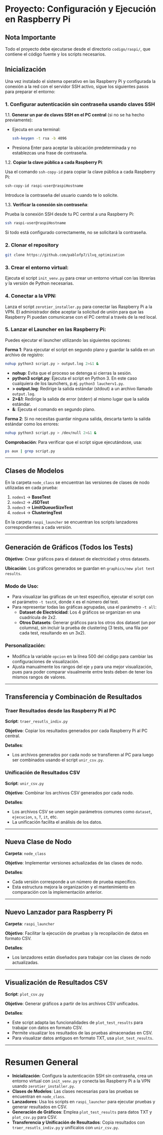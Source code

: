 
# Proyecto: Configuración y Ejecución en Raspberry Pi

## Nota Importante

Todo el proyecto debe ejecutarse desde el directorio `codigo/raspi/`, que contiene el código fuente y los scripts necesarios.

## Inicialización

Una vez instalado el sistema operativo en las Raspberry Pi y configurada la conexión a la red con el servidor SSH activo, sigue los siguientes pasos para preparar el entorno:

### 1. Configurar autenticación sin contraseña usando claves SSH

1.1. **Generar un par de claves SSH en el PC central** (si no se ha hecho previamente):

- Ejecuta en una terminal:
  ```bash
  ssh-keygen -t rsa -b 4096
  ```
- Presiona Enter para aceptar la ubicación predeterminada y no establezcas una frase de contraseña.

1.2. **Copiar la clave pública a cada Raspberry Pi**:

Usa el comando `ssh-copy-id` para copiar la clave pública a cada Raspberry Pi:

```bash
ssh-copy-id raspi-user@raspiHostname
```

Introduce la contraseña del usuario cuando te lo solicite.

1.3. **Verificar la conexión sin contraseña**:

Prueba la conexión SSH desde tu PC central a una Raspberry Pi:

```bash
ssh raspi-user@raspiHostname
```

Si todo está configurado correctamente, no se solicitará la contraseña.

### 2. Clonar el repository

```bash
git clone https://github.com/pablofp7/ilvq_optimization
```

### 3. Crear el entorno virtual:

Ejecuta el script `init_venv.py` para crear un entorno virtual con las librerías y la versión de Python necesarias.

### 4. Conectar a la VPN:

Lanza el script `zerotier_installer.py` para conectar las Raspberry Pi a la VPN. El administrador debe aceptar la solicitud de unión para que las Raspberry Pi puedan comunicarse con el PC central a través de la red local.

### 5. Lanzar el Launcher en las Raspberry Pi:

Puedes ejecutar el launcher utilizando las siguientes opciones:

**Forma 1**: Para ejecutar el script en segundo plano y guardar la salida en un archivo de registro:

```bash
nohup python3 script.py > output.log 2>&1 &
```

- **nohup**: Evita que el proceso se detenga si cierras la sesión.
- **python3 script.py**: Ejecuta el script en Python 3. En este caso cualquiera de los launchers, p.ej. `python3 laucherv1.py`.
- **> output.log**: Redirige la salida estándar (stdout) a un archivo llamado `output.log`.
- **2>&1**: Redirige la salida de error (stderr) al mismo lugar que la salida estándar.
- **&**: Ejecuta el comando en segundo plano.

**Forma 2**: Si no necesitas guardar ninguna salida, descarta tanto la salida estándar como los errores:

```bash
nohup python3 script.py > /dev/null 2>&1 &
```

**Comprobación**: Para verificar que el script sigue ejecutándose, usa:

```bash
ps aux | grep script.py
```

---

## Clases de Modelos

En la carpeta `node_class` se encuentran las versiones de clases de nodo utilizadas en cada prueba:

1. `nodev1` -> **BaseTest**
2. `nodev2` -> **JSDTest**
3. `nodev3` -> **LimitQueueSizeTest**
4. `nodev4` -> **ClusteringTest**

En la carpeta `raspi_launcher` se encuentran los scripts lanzadores correspondientes a cada versión.

---

## Generación de Gráficos (Todos los Tests)

**Objetivo**: Crear gráficos para el dataset de electricidad y otros datasets.

**Ubicación**: Los gráficos generados se guardan en `graphics/new plot test results`.

### Modo de Uso:

- Para visualizar las gráficas de un test específico, ejecutar el script con el parámetro `-t testX`, donde `X` es el número del test.
- Para representar todas las gráficas agrupadas, usa el parámetro `-t all`:
  - **Dataset de Electricidad**: Los 4 gráficos se organizan en una cuadrícula de 2x2.
  - **Otros Datasets**: Generar gráficos para los otros dos dataset (un por columna), sin incluir la prueba de clustering (3 tests, una fila por cada test, resultando en un 3x2).

### Personalización:

- Modifica la variable `opcion` en la línea 500 del código para cambiar las configuraciones de visualización.
- Ajusta manualmente los rangos del eje `y` para una mejor visualización, pues para poder comparar visualmente entre tests deben de tener los mismos rangos de valores.

---

## Transferencia y Combinación de Resultados

### Traer Resultados desde las Raspberry Pi al PC

**Script**: `traer_resutls_indiv.py`

**Objetivo**: Copiar los resultados generados por cada Raspberry Pi al PC central.

**Detalles**:

- Los archivos generados por cada nodo se transfieren al PC para luego ser combinados usando el script `unir_csv.py`.

### Unificación de Resultados CSV

**Script**: `unir_csv.py`

**Objetivo**: Combinar los archivos CSV generados por cada nodo.

**Detalles**:

- Los archivos CSV se unen según parámetros comunes como `dataset`, `ejecucion`, `s`, `T`, `it`, etc.
- La unificación facilita el análisis de los datos.

---

## Nueva Clase de Nodo

**Carpeta**: `node_class`

**Objetivo**: Implementar versiones actualizadas de las clases de nodo.

**Detalles**:

- Cada versión corresponde a un número de prueba específico.
- Esta estructura mejora la organización y el mantenimiento en comparación con la implementación anterior.

---

## Nuevo Lanzador para Raspberry Pi

**Carpeta**: `raspi_launcher`

**Objetivo**: Facilitar la ejecución de pruebas y la recopilación de datos en formato CSV.

**Detalles**:

- Los lanzadores están diseñados para trabajar con las clases de nodo actualizadas.

---

## Visualización de Resultados CSV

**Script**: `plot_csv.py`

**Objetivo**: Generar gráficos a partir de los archivos CSV unificados.

**Detalles**:

- Este script adapta las funcionalidades de `plot_test_results` para trabajar con datos en formato CSV.
- Permite visualizar los resultados de las pruebas almacenadas en CSV.
- Para visualizar datos antiguos en formato TXT, usa `plot_test_results`.

---

# Resumen General

- **Inicialización**: Configura la autenticación SSH sin contraseña, crea un entorno virtual con `init_venv.py` y conecta las Raspberry Pi a la VPN usando `zerotier_installer.py`.
- **Clases de Modelos**: Las clases necesarias para las pruebas se encuentran en `node_class`.
- **Lanzadores**: Usa los scripts en `raspi_launcher` para ejecutar pruebas y generar resultados en CSV.
- **Generación de Gráficos**: Emplea `plot_test_results` para datos TXT y `plot_csv.py` para CSV.
- **Transferencia y Unificación de Resultados**: Copia resultados con `traer_resutls_indiv.py` y unifícalos con `unir_csv.py`.
